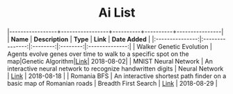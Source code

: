 <center><h1>Ai List</h1></center>


|-----------------+-----------------+----------+----------+----------------|
|     __Name__    | __Description__ | __Type__ | __Link__ | __Date Added__ |
|:---------------:|:---------------:|:--------:|:--------:|:--------------:|
| Walker Genetic Evolution | Agents evolve genes over time to walk to a specific spot on the map|Genetic Algorithm|<a href="https://bit.ly/2KmnyKB">Link</a>| 2018-08-02|
| MNIST Neural Network | An interactive neural network to recognize handwritten digits | Neural Network | <a href="https://bit.ly/2nL8Ofs ">Link</a> | 2018-08-18 |
| Romania BFS | An interactive shortest path finder on a basic map of Romanian roads | Breadth First Search | <a href="https://bit.ly/2okPUwb">Link</a> | 2018-08-29 |

